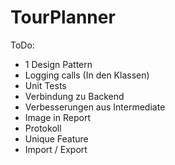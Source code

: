 # TourPlanner


ToDo:
* 1 Design Pattern
* Logging calls (In den Klassen)
* Unit Tests
* Verbindung zu Backend
* Verbesserungen aus Intermediate
* Image in Report
* Protokoll
* Unique Feature
* Import / Export
